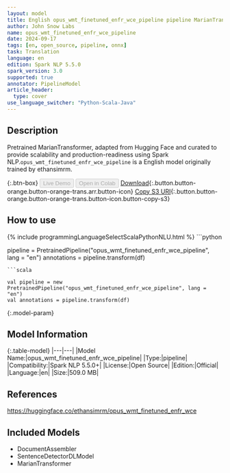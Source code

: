 ```yaml
---
layout: model
title: English opus_wmt_finetuned_enfr_wce_pipeline pipeline MarianTransformer from ethansimrm
author: John Snow Labs
name: opus_wmt_finetuned_enfr_wce_pipeline
date: 2024-09-17
tags: [en, open_source, pipeline, onnx]
task: Translation
language: en
edition: Spark NLP 5.5.0
spark_version: 3.0
supported: true
annotator: PipelineModel
article_header:
  type: cover
use_language_switcher: "Python-Scala-Java"
---
```


## Description

Pretrained MarianTransformer, adapted from Hugging Face and curated to provide scalability and production-readiness using Spark NLP.`opus_wmt_finetuned_enfr_wce_pipeline` is a English model originally trained by ethansimrm.

{:.btn-box}
<button class="button button-orange" disabled>Live Demo</button>
<button class="button button-orange" disabled>Open in Colab</button>
[Download](https://s3.amazonaws.com/auxdata.johnsnowlabs.com/public/models/opus_wmt_finetuned_enfr_wce_pipeline_en_5.5.0_3.0_1726594575653.zip){:.button.button-orange.button-orange-trans.arr.button-icon}
[Copy S3 URI](s3://auxdata.johnsnowlabs.com/public/models/opus_wmt_finetuned_enfr_wce_pipeline_en_5.5.0_3.0_1726594575653.zip){:.button.button-orange.button-orange-trans.button-icon.button-copy-s3}

## How to use



<div class="tabs-box" markdown="1">
{% include programmingLanguageSelectScalaPythonNLU.html %}
```python

pipeline = PretrainedPipeline("opus_wmt_finetuned_enfr_wce_pipeline", lang = "en")
annotations =  pipeline.transform(df)   

```
```scala

val pipeline = new PretrainedPipeline("opus_wmt_finetuned_enfr_wce_pipeline", lang = "en")
val annotations = pipeline.transform(df)

```
</div>

{:.model-param}
## Model Information

{:.table-model}
|---|---|
|Model Name:|opus_wmt_finetuned_enfr_wce_pipeline|
|Type:|pipeline|
|Compatibility:|Spark NLP 5.5.0+|
|License:|Open Source|
|Edition:|Official|
|Language:|en|
|Size:|509.0 MB|

## References

https://huggingface.co/ethansimrm/opus_wmt_finetuned_enfr_wce

## Included Models

- DocumentAssembler
- SentenceDetectorDLModel
- MarianTransformer